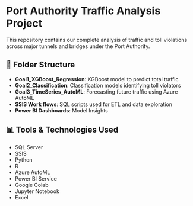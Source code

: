 # Port Authority Traffic Analysis Project

This repository contains our complete analysis of traffic and toll violations across major tunnels and bridges under the Port Authority.

## 📁 Folder Structure
 
- **Goal1_XGBoost_Regression**: XGBoost model to predict total traffic  
- **Goal2_Classification**: Classification models identifying toll violators  
- **Goal3_TimeSeries_AutoML**: Forecasting future traffic using Azure AutoML  
- **SSIS Work flows**: SQL scripts used for ETL and data exploration
- **Power BI Dashboards**: Model Insights   


## 📊 Tools & Technologies Used

- SQL Server
- SSIS  
- Python 
- R 
- Azure AutoML  
- Power BI Service
- Google Colab
- Jupyter Notebook
- Excel
